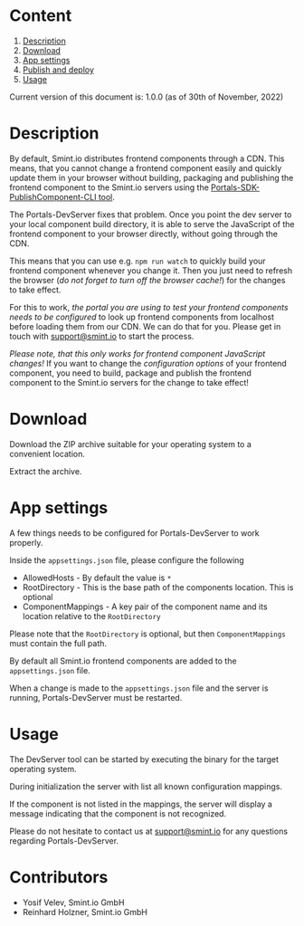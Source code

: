 Content
=======
1. [Description](#description)
1. [Download](#download)
1. [App settings](#app-settings)
1. [Publish and deploy](#publish-and-deploy)
1. [Usage](#usage)

Current version of this document is: 1.0.0 (as of 30th of November, 2022)

Description
===========

By default, Smint.io distributes frontend components through a CDN. This means, that you cannot change a frontend component easily
and quickly update them in your browser without building, packaging and publishing the frontend component to the Smint.io servers
using the [Portals-SDK-PublishComponent-CLI tool](../../Portals-SDK-PublishComponent-CLI/Release/).

The Portals-DevServer fixes that problem. Once you point the dev server to your local component build directory, it is able to
serve the JavaScript of the frontend component to your browser directly, without going through the CDN.

This means that you can use e.g. `npm run watch` to quickly build your frontend component whenever you change it. Then you just need
to refresh the browser (*do not forget to turn off the browser cache!*) for the changes to take effect.

For this to work, *the portal you are using to test your frontend components needs to be configured* to look up frontend components
from localhost before loading them from our CDN. We can do that for you. Please get in touch with [support@smint.io](mailto:support@smint.io)
to start the process.

*Please note, that this only works for frontend component JavaScript changes!* If you want to change the *configuration options* of
your frontend component, you need to build, package and publish the frontend component to the Smint.io servers for the change to take
effect!

Download
========

Download the ZIP archive suitable for your operating system to a convenient location.

Extract the archive.

App settings
============

A few things needs to be configured for Portals-DevServer to work properly.

Inside the `appsettings.json` file, please configure the following

- AllowedHosts - By default the value is `*`
- RootDirectory - This is the base path of the components location. This is optional
- ComponentMappings - A key pair of the component name and its location relative to the `RootDirectory`

Please note that the `RootDirectory` is optional, but then `ComponentMappings` must contain the full path.

By default all Smint.io frontend components are added to the `appsettings.json` file.

When a change is made to the `appsettings.json` file and the server is running, Portals-DevServer must be restarted.

Usage
=====

The DevServer tool can be started by executing the binary for the target operating system.

During initialization the server with list all known configuration mappings.

If the component is not listed in the mappings, the server will display a message indicating that the component is not recognized.

Please do not hesitate to contact us at [support@smint.io](mailto:support@smint.io) for any questions regarding Portals-DevServer.

Contributors
============

- Yosif Velev, Smint.io GmbH
- Reinhard Holzner, Smint.io GmbH